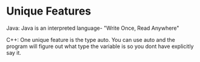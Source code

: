 #  Unique Features
Java:
Java is an interpreted language- "Write Once, Read Anywhere"

C++:
One unique feature is the type auto. You can use auto and the program will figure out what type the variable is so you dont have explicitly say it. 

